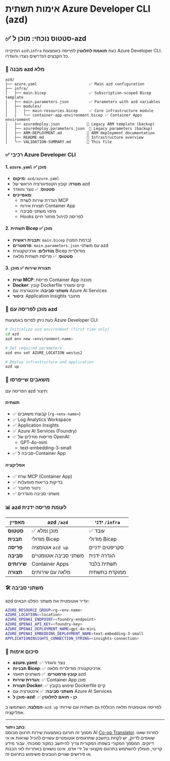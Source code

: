 <!--
CO_OP_TRANSLATOR_METADATA:
{
  "original_hash": "20ed201aa472e9936f4e0c5144626011",
  "translation_date": "2025-09-30T12:57:32+00:00",
  "source_file": "azd/infra/VALIDATION-SUMMARY.md",
  "language_code": "he"
}
-->
# אימות תשתית Azure Developer CLI (azd)

## ✅ **סטטוס נוכחי: מוכן ל-azd**

התיקייה `azd\infra` כעת **תואמת לחלוטין** לפריסה באמצעות Azure Developer CLI. כל הקבצים הנדרשים נוצרו והוגדרו.

### 📁 **מבנה azd מלא**
```
azd/
├── azure.yaml                       ✅ Main azd configuration
├── infra/
│   ├── main.bicep                   ✅ Subscription-scoped Bicep template
│   ├── main.parameters.json         ✅ Parameters with azd variables
│   ├── modules/
│   │   ├── main-resources.bicep     ✅ Core infrastructure module
│   │   └── container-app-environment.bicep ✅ Container Apps environment
│   ├── azuredeploy.json            📄 Legacy ARM template (backup)
│   ├── azuredeploy.parameters.json  📄 Legacy parameters (backup)
│   ├── ARM-DEPLOYMENT.md           📄 ARM deployment documentation
│   ├── README.md                   📄 Infrastructure overview
│   └── VALIDATION-SUMMARY.md       📝 This file
```

### ✅ **רכיבי Azure Developer CLI**

#### 1. `azure.yaml` ✅ **מוכן**
- **מיקום**: `azd/azure.yaml`
- **מטרה**: קובץ הקונפיגורציה הראשי של azd
- **סטטוס**: ✅ נוצר והוגדר
- **מאפיינים**:
  - הגדרת שירות לשרת MCP
  - תצורת אירוח Container App
  - מיפוי משתני סביבה
  - Hooks לפריסה לניהול מחזור חיים

#### 2. **תשתית Bicep** ✅ **מוכן**
- **תבנית ראשית**: `main.bicep` (ברמת המנוי)
- **פרמטרים**: `main.parameters.json` עם משתני azd
- **מודולים**: ארכיטקטורת Bicep מודולרית
- **סטטוס**: ✅ פריסת תשתית מלאה

#### 3. **תצורת שירות** ✅ **מוכן**
- **שרת MCP**: פריסת Container App מוכנה
- **Docker**: קובץ Dockerfile קיים ומוגדר
- **משתני סביבה**: אינטגרציה עם Azure AI Services
- **ניטור**: Application Insights מחובר

### 🚀 **מוכן לפריסה עם azd**

כעת ניתן לפרוס באמצעות Azure Developer CLI:

```bash
# Initialize azd environment (first time only)
cd azd
azd env new <environment-name>

# Set required parameters
azd env set AZURE_LOCATION westus2

# Deploy infrastructure and application
azd up
```

### 🎯 **משאבים שייפרסו**

הפריסה עם azd תיצור:

#### **תשתית** 
- ✅ קבוצת משאבים (`rg-<env-name>`)
- ✅ Log Analytics Workspace
- ✅ Application Insights
- ✅ Azure AI Services (Foundry)
- ✅ פריסות מודלים של OpenAI:
  - GPT-4o-mini
  - text-embedding-3-small
- ✅ סביבה ל-Container App

#### **אפליקציה**
- ✅ שרת MCP (Container App)
- ✅ בדיקות בריאות מופעלות
- ✅ ניטור מחובר
- ✅ משתני סביבה מוגדרים

### 📊 **azd לעומת פריסה ידנית**

| מאפיין | azd `/azd` | ידני `/infra` |
|---------|------------|-----------------|
| **סטטוס** | ✅ מוכן ומלא | ✅ עובד |
| **תבנית** | מודולי Bicep | מודולי Bicep |
| **פריסה** | אוטומציה `azd up` | סקריפטים ידניים |
| **סביבה** | משתני סביבה אוטומטיים | הגדרה ידנית |
| **שירותים** | Container Apps | תשתית בלבד |
| **תצורה** | מלאה עם שירותים | ממוקדת בתשתית |

### 🛠️ **משתני סביבה**

azd יגדיר אוטומטית את משתני הפלט הבאים:

```bash
AZURE_RESOURCE_GROUP=rg-<env-name>
AZURE_LOCATION=<location>
AZURE_OPENAI_ENDPOINT=<foundry-endpoint>
AZURE_OPENAI_API_KEY=<foundry-key>
AZURE_OPENAI_DEPLOYMENT_NAME=gpt-4o-mini
AZURE_OPENAI_EMBEDDING_DEPLOYMENT_NAME=text-embedding-3-small
APPLICATIONINSIGHTS_CONNECTION_STRING=<insights-connection>
```

### 🚨 **סיכום אימות**

- **azure.yaml**: ✅ נוצר והוגדר
- **תבניות Bicep**: ✅ ארכיטקטורה מודולרית מלאה
- **קובץ פרמטרים**: ✅ משתנים תואמי azd
- **הגדרת שירות**: ✅ Container App מוכן
- **תצורת Docker**: ✅ שימוש בקובץ Dockerfile קיים
- **משתני סביבה**: ✅ אינטגרציה עם Azure AI Services
- **מוכן ל-azd**: ✅ **כן - תואם לחלוטין**

**המלצה**: השתמשו ב-`azd up` לפריסה אוטומטית מלאה הכוללת גם תשתית וגם שירותי אפליקציה.

---

**כתב ויתור**:  
מסמך זה תורגם באמצעות שירות תרגום מבוסס AI [Co-op Translator](https://github.com/Azure/co-op-translator). למרות שאנו שואפים לדיוק, יש לקחת בחשבון שתרגומים אוטומטיים עשויים להכיל שגיאות או אי דיוקים. המסמך המקורי בשפתו המקורית צריך להיחשב כמקור סמכותי. עבור מידע קריטי, מומלץ להשתמש בתרגום מקצועי על ידי אדם. איננו נושאים באחריות לאי הבנות או פירושים שגויים הנובעים משימוש בתרגום זה.
